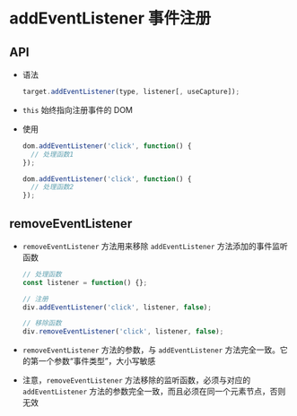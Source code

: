 # addEventListener 事件注册

## API

+ 语法

  ```js
  target.addEventListener(type, listener[, useCapture]);
  ```

+ `this` 始终指向注册事件的 DOM

+ 使用

  ```js
  dom.addEventListener('click', function() {
    // 处理函数1
  });

  dom.addEventListener('click', function() {
    // 处理函数2
  });
  ```

## removeEventListener

+ `removeEventListener` 方法用来移除 `addEventListener` 方法添加的事件监听函数

  ```js
  // 处理函数
  const listener = function() {};

  // 注册
  div.addEventListener('click', listener, false);

  // 移除函数
  div.removeEventListener('click', listener, false);
  ```

+ `removeEventListener` 方法的参数，与 `addEventListener` 方法完全一致。它的第一个参数“事件类型”，大小写敏感

+ 注意，`removeEventListener` 方法移除的监听函数，必须与对应的 `addEventListener` 方法的参数完全一致，而且必须在同一个元素节点，否则无效
